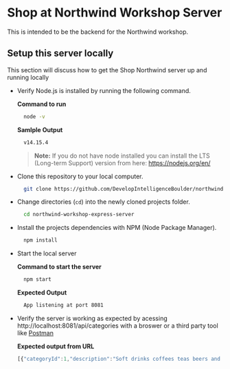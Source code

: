 # Shop at Northwind Workshop Server
This is intended to be the backend for the Northwind workshop.

## Setup this server locally
This section will discuss how to get the Shop Northwind server up and running locally

- Verify Node.js is installed by running the following command.
  
  **Command to run**
  ```bash
    node -v
  ```
  **Samlple Output**
  ```bash
    v14.15.4
  ```

  > **Note:** If you do not have node installed you can install the LTS (Long-term Support) version from here: https://nodejs.org/en/

- Clone this repository to your local computer.

  ```bash
    git clone https://github.com/DevelopIntelligenceBoulder/northwind-workshop-express-server.git
  ```

- Change directories (`cd`) into the newly cloned projects folder.

  ```bash
    cd northwind-workshop-express-server
  ```

- Install the projects dependencies with NPM (Node Package Manager).
  
  ```bash
    npm install
  ```

- Start the local server

  **Command to start the server**
  ```bash
    npm start
  ```

  **Expected Output**
  ```bash
    App listening at port 8081
  ```

- Verify the server is working as expected by acessing http://localhost:8081/api/categories with a broswer or a third party tool like [Postman](https://www.postman.com/)

  **Expected output from URL**
  ```js
  [{"categoryId":1,"description":"Soft drinks coffees teas beers and ales","name":"Beverages"},{"categoryId":2,"description":"Sweet and savory sauces relishes spreads and seasonings","name":"Condiments"},{"categoryId":3,"description":"Desserts candies and sweet breads","name":"Confections"},{"categoryId":4,"description":"Cheeses","name":"Dairy Products"},{"categoryId":5,"description":"Breads crackers pasta and cereal","name":"Grains/Cereals"},{"categoryId":6,"description":"Prepared meats","name":"Meat/Poultry"},{"categoryId":7,"description":"Dried fruit and bean curd","name":"Produce"},{"categoryId":8,"description":"Seaweed and fish","name":"Seafood"}]
  ```





